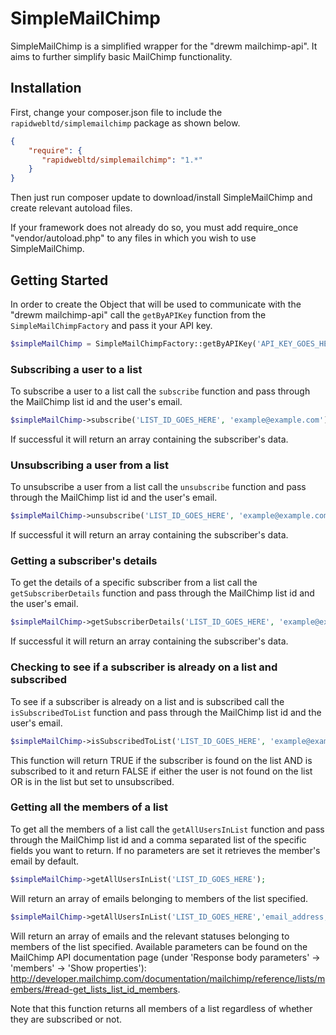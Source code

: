# SimpleMailChimp

SimpleMailChimp is a simplified wrapper for the "drewm mailchimp-api". It aims to further simplify basic MailChimp functionality.

## Installation
First, change your composer.json file to include the `rapidwebltd/simplemailchimp` package as shown below.

```json
{
    "require": {
       "rapidwebltd/simplemailchimp": "1.*"
    }
}
```
Then just run composer update to download/install SimpleMailChimp and create relevant autoload files.

If your framework does not already do so, you must add require_once "vendor/autoload.php" to any files in which you wish to use SimpleMailChimp.

## Getting Started

In order to create the Object that will be used to communicate with the "drewm mailchimp-api" call the `getByAPIKey` function from the `SimpleMailChimpFactory` and pass it your API key.
```php
$simpleMailChimp = SimpleMailChimpFactory::getByAPIKey('API_KEY_GOES_HERE');
```

### Subscribing a user to a list

To subscribe a user to a list call the `subscribe` function and pass through the MailChimp list id and the user's email.
```php
$simpleMailChimp->subscribe('LIST_ID_GOES_HERE', 'example@example.com');
```

If successful it will return an array containing the subscriber's data.

### Unsubscribing a user from a list

To unsubscribe a user from a list call the `unsubscribe` function and pass through the MailChimp list id and the user's email.

```php
$simpleMailChimp->unsubscribe('LIST_ID_GOES_HERE', 'example@example.com');
```

If successful it will return an array containing the subscriber's data.

### Getting a subscriber's details

To get the details of a specific subscriber from a list call the `getSubscriberDetails` function and pass through the MailChimp list id and the user's email.

```php
$simpleMailChimp->getSubscriberDetails('LIST_ID_GOES_HERE', 'example@example.com');
```

If successful it will return an array containing the subscriber's data.

### Checking to see if a subscriber is already on a list and subscribed

To see if a subscriber is already on a list and is subscribed call the `isSubscribedToList` function and pass through the MailChimp list id and the user's email.

```php
$simpleMailChimp->isSubscribedToList('LIST_ID_GOES_HERE', 'example@example.com');
```

This function will return TRUE if the subscriber is found on the list AND is subscribed to it and return FALSE if either the user is not found on the list OR is in the list but set to unsubscribed.

### Getting all the members of a list

To get all the members of a list call the `getAllUsersInList` function and pass through the MailChimp list id and a comma separated list of the specific fields you want to return. If no parameters are set it retrieves the member's email by default.

```php
$simpleMailChimp->getAllUsersInList('LIST_ID_GOES_HERE');
```
Will return an array of emails belonging to members of the list specified.

```php
$simpleMailChimp->getAllUsersInList('LIST_ID_GOES_HERE','email_address,status');
```
Will return an array of emails and the relevant statuses belonging to members of the list specified.
Available parameters can be found on the MailChimp API documentation page (under 'Response body parameters' -> 'members' -> 'Show properties'):
http://developer.mailchimp.com/documentation/mailchimp/reference/lists/members/#read-get_lists_list_id_members. 

Note that this function returns all members of a list regardless of whether they are subscribed or not.

